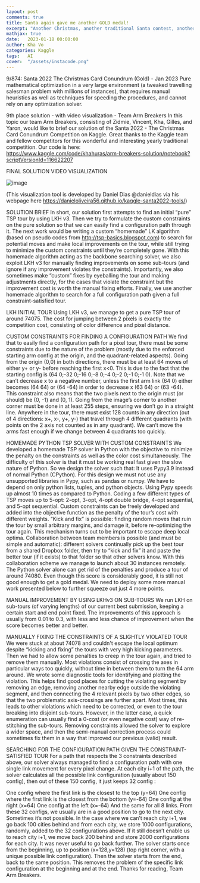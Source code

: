 ```yaml
---
layout: post
comments: true
title: Santa again gave me another GOLD medal!
excerpt: "Another Christmas, another traditional Santa contest, another constraint optimization problem, another gold medal (rank 9/874)!"
mathjax: true
date:   2023-01-18 00:00:00
author: Kha Vo
categories: Kaggle
tags:	AI
cover:  "/assets/instacode.png"
---
```


9/874: Santa 2022 The Christmas Card Conundrum (Gold) - Jan 2023
Pure mathematical optimization in a very large environment (a tweaked travelling salesman problem with millions of instances), 
that requires manual heuristics as well as techniques for speeding the procedures, and cannot rely on any optimization solver.

9th place solution - with video visualization - Team Arm Breakers
In this topic our team Arm Breakers, consisting of Zidmie, Vincent, Kha, Gilles, and Yaron, would like to brief our solution of the Santa 2022 - The Christmas Card Conundrum Competition on Kaggle. Great thanks to the Kaggle team and fellow competitors for this wonderful and interesting yearly traditional competition.
Our code is here:
https://www.kaggle.com/code/khahuras/arm-breakers-solution/notebook?scriptVersionId=116622207

FINAL SOLUTION VIDEO VISUALIZATION

![image]([https://github.com/user-attachments/assets/b8779c9c-645c-4a53-8e03-468daf0f0127](https://www.googleapis.com/download/storage/v1/b/kaggle-forum-message-attachments/o/inbox%2F1829450%2F01fac8018a0f6ab049e1d466e491a01f%2Farmbreakers_visual.gif?generation=1674046367578891&alt=media))

(This visualization tool is developed by Daniel Dias @danieldias via his webpage here https://danieloliveira56.github.io/kaggle-santa2022-tools/)

SOLUTION BRIEF
In short, our solution first attempts to find an initial “pure” TSP tour by using LKH v3. Then we try to formulate the custom constraints on the pure solution so that we can easily find a configuration path through it. The next work would be writing a custom “homemade” LK algorithm (based on pseudo codes from http://tsp-basics.blogspot.com) to search for potential moves and make local improvements on the tour, while still trying to minimize the custom constraints until they’re completely gone. With this homemade algorithm acting as the backbone searching solver, we also exploit LKH v3 for manually finding improvements on some sub-tours (and ignore if any improvement violates the constraints). Importantly, we also sometimes make “custom” fixes by eyeballing the tour and making adjustments directly, for the cases that violate the constraint but the improvement cost is worth the manual fixing efforts. Finally, we use another homemade algorithm to search for a full configuration path given a full constraint-satisfied tour.

LKH INITIAL TOUR
Using LKH v3, we manage to get a pure TSP tour of around 74075. The cost for jumping between 2 pixels is exactly the competition cost, consisting of color difference and pixel distance.

CUSTOM CONSTRAINTS FOR FINDING A CONFIGURATION PATH
We find that to easily find a configuration path for a pixel tour, there must be some constraints due to the nature of the problem (mostly due to the enforced starting arm config at the origin, and the quadrant-related aspects).
Going from the origin (0,0) in both directions, there must be at least 64 moves of either y+ or y- before reaching the first x<0. This is due to the fact that the starting config is (64 0;-32 0;-16 0;-8 0;-4 0;-2 0;-1 0;-1 0). Note that we can’t decrease x to a negative number, unless the first arm link (64 0) either becomes (64 64) or (64 -64) in order to decrease x (63 64) or (63 -64). This constraint also means that the two pixels next to the origin must (or should) be (0, -1) and (0, 1).
Going from the image’s corner to another corner must be done in at least 255 steps, ensuring we don’t go in a straight line.
Anywhere in the tour, there must exist 128 counts in any direction (out of 4 directions: x+, x-, y+, y-) that travel through 4 different quadrants (with points on the 2 axis not counted as in any quadrant). We can’t move the arms fast enough if we change between 4 quadrants too quickly.

HOMEMADE PYTHON TSP SOLVER WITH CUSTOM CONSTRAINTS
We developed a homemade TSP solver in Python with the objective to minimize the penalty on the constraints as well as the color cost simultaneously. The difficulty of this solver is that it must be working real fast given the slow nature of Python. So we design the solver such that:
It uses Pypy3.9 instead of normal Python (CPython). For this design we must not use any unsupported libraries in Pypy, such as pandas or numpy. We have to depend on only python lists, tuples, and python objects. Using Pypy speeds up almost 10 times as compared to Python.
Coding a few different types of TSP moves up to 5-opt: 2-opt, 3-opt, 4-opt double bridge, 4-opt sequential, and 5-opt sequential.
Custom constraints can be freely developed and added into the objective function as the penalty of the tour’s cost with different weights.
“Kick and fix” is possible: finding random moves that ruin the tour by small arbitrary margins, and damage it, before re-optimizing the tour again. This mechanism turns out to be important to escape deep local optima.
Collaboration between team members is possible (and must be simple and automatic): different solvers continually pick up the best tour from a shared Dropbox folder, then try to “kick and fix” it and paste the better tour (if it exists) to that folder so that other solvers know. With this collaboration scheme we manage to launch about 30 instances remotely.
The Python solver alone can get rid of the penalties and produce a tour of around 74080. Even though this score is considerably good, it is still not good enough to get a gold medal. We need to deploy some more manual work presented below to further squeeze out just 4 more points.

MANUAL IMPROVEMENT BY USING LKHv3 ON SUB-TOURS
We run LKH on sub-tours (of varying lengths) of our current best submission, keeping a certain start and end point fixed. The improvements of this approach is usually from 0.01 to 0.3, with less and less chance of improvement when the score becomes better and better.

MANUALLY FIXING THE CONSTRAINTS OF A SLIGHTLY VIOLATED TOUR
We were stuck at about 74078 and couldn't escape the local optimum despite “kicking and fixing” the tours with very high kicking parameters. Then we had to allow some penalties to creep in the tour again, and tried to remove them manually.
Most violations consist of crossing the axes in particular ways too quickly, without time in between them to turn the 64 arm around. We wrote some diagnostic tools for identifying and plotting the violation. This helps find good places for cutting the violating segment by removing an edge, removing another nearby edge outside the violating segment, and then connecting the 4 relevant pixels by two other edges, so that the two problematic axis-crossings are further apart.
Most times, this leads to other violations which need to be corrected, or even to the tour breaking into disjoint sub-tours. However, in the latter case, a quick enumeration can usually find a 0-cost (or even negative cost) way of re-stitching the sub-tours.
Removing constraints allowed the solver to explore a wider space, and then the semi-manual correction process could sometimes fix them in a way that improved our previous (valid) result.

SEARCHING FOR THE CONFIGURATION PATH GIVEN THE CONSTRAINT-SATISFIED TOUR
For a path that respects the 3 constraints described above, our solver always managed to find a configuration path with one single link movement for every pixel change.
At each city i+1 of the path, the solver calculates all the possible link configuration (usually about 150 config), then out of these 150 config, it just keeps 32 config :

One config where the first link is the closest to the top (y=64)
One config where the first link is the closest from the bottom (y=-64)
One config at the right (x=64)
One config at the left (x=-64)
And the same for all 8 links.
From these 32 configs, we usually are in a good position to go to the next city. Sometimes it’s not possible. In the case where we can’t reach city i+1, we go back 100 cities behind and from each city, we store 1000 configurations, randomly, added to the 32 configurations above. If it still doesn’t enable us to reach city i+1, we move back 200 behind and store 2000 configurations for each city. It was never useful to go back further.
The solver starts once from the beginning, up to position (x=128,y=128) (top right corner, with a unique possible link configuration). Then the solver starts from the end, back to the same position. This removes the problem of the specific link configuration at the beginning and at the end.
Thanks for reading,
Team Arm Breakers.


